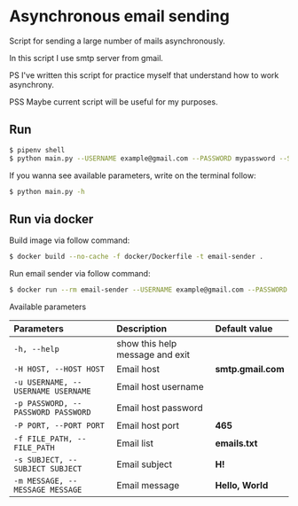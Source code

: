 # Asynchronous email sending

Script for sending a large number of mails asynchronously.

In this script I use smtp server from gmail.

PS I've written this script for practice myself that understand how to work asynchrony.

PSS Maybe current script will be useful for my purposes.

## Run

```.bash
$ pipenv shell
$ python main.py --USERNAME example@gmail.com --PASSWORD mypassword --SUBJECT 'Test subject' --MESSAGE 'Test message'
```

If you wanna see available parameters, write on the terminal follow:

```.bash
$ python main.py -h
``` 

## Run via docker

Build image via follow command:

```.bash
$ docker build --no-cache -f docker/Dockerfile -t email-sender . 
```

Run email sender via follow command:

```bash
$ docker run --rm email-sender --USERNAME example@gmail.com --PASSWORD mypassword --SUBJECT 'Test subject' --MESSAGE 'Test message'
```

Available parameters

| Parameters    | Description   |    Default value  |
| :---         |     :---      |          :--- |   
| `-h, --help`  | show this help message and exit  |               |
| `-H HOST, --HOST HOST`  | Email host | **smtp.gmail.com**        |
| `-u USERNAME, --USERNAME USERNAME`  | Email host username |      |
| `-p PASSWORD, --PASSWORD PASSWORD`  | Email host password |      |
| `-P PORT, --PORT PORT`  | Email host port | **465**              |
| `-f FILE_PATH, --FILE_PATH`  | Email list | **emails.txt**       |
| `-s SUBJECT, --SUBJECT SUBJECT`  | Email subject | **H!**        |
| `-m MESSAGE, --MESSAGE MESSAGE`  | Email message | **Hello, World**  |
